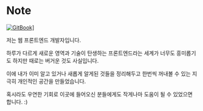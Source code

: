 # Note

[![GitBook\]](https://aleen42.github.io/badges/src/gitbook_2.svg)](https://hoiheart.gitbook.io/note/)

저는 웹 프론트엔드 개발자입니다.

하루가 다르게 새로운 영역과 기술이 탄생하는 프론트엔드라는 세계가 너무도 흥미롭기도 하지만 때로는 버거운 것도 사실입니다.

이에 내가 이미 알고 있거나 새롭게 알게된 것들을 정리해두고 한번씩 꺼내볼 수 있는 지극히 개인적인 공간을 만들었습니다.

혹시라도 우연한 기회로 이곳에 들어오신 분들에게도 작게나마 도움이 될 수 있었으면 합니다. :\)

